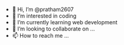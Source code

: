 - 👋 Hi, I’m @pratham2607
- 👀 I’m interested in coding 
- 🌱 I’m currently learning web development
- 💞️ I’m looking to collaborate on ...
- 📫 How to reach me ...

<!---
pratham2607/pratham2607 is a ✨ special ✨ repository because its `README.md` (this file) appears on your GitHub profile.
You can click the Preview link to take a look at your changes.
--->
